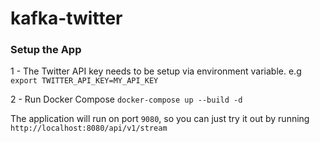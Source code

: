 # kafka-twitter

### Setup the App
1 - The Twitter API key needs to be setup via environment variable. e.g `export TWITTER_API_KEY=MY_API_KEY`

2 - Run Docker Compose `docker-compose up --build -d`

The application will run on port `9080`, so you can just try it out by running `http://localhost:8080/api/v1/stream`


